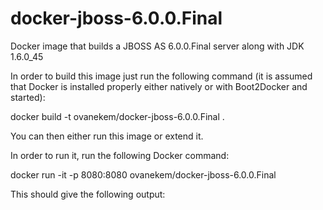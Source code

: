 # docker-jboss-6.0.0.Final
Docker image that builds a JBOSS AS 6.0.0.Final server along with JDK 1.6.0_45

In order to build this image just run the following command (it is assumed that Docker is installed properly either natively or with Boot2Docker and started):

  docker build -t ovanekem/docker-jboss-6.0.0.Final .
  
You can then either run this image or extend it.

In order to run it, run the following Docker command:

  docker run -it -p 8080:8080 ovanekem/docker-jboss-6.0.0.Final
  
This should give the following output:

